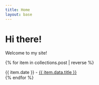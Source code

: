 ```yaml
---
title: Home
layout: base
---
```


# Hi there!

Welcome to my site!

{% for item in collections.post | reverse %}
<article><time value="{{ item.date }}">{{ item.date }}</time> - <a href="{{ item.url }}">{{ item.data.title }}</a></article>
{% endfor %}